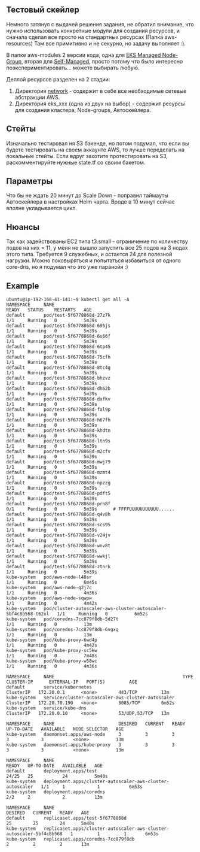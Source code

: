 ## Тестовый скейлер

Немного затянул с выдачей решения задания, не обратил внимание, что нужно использовать конкретные модули для создания ресурсов, 
и сначала сделал все просто на стандартных ресурсах (Папка aws-resources) Там все примитивно и не секурно, но задачу выполняет :).

В папке aws-modules 2 версии кода, одна для [EKS Managed Node-Group](https://github.com/leonix2/TZEKS/tree/aws-modules/eks-managed), вторая для [Self-Managed](https://github.com/leonix2/TZEKS/tree/aws-modules/eks-self-managed), просто потому что было интересно поэкспериментировать... можете выбирать любую.

Деплой ресурсов разделен на 2 стадии:

1. Директория [network](https://github.com/leonix2/TZEKS/tree/aws-modules/network) - содержит в себе все необходимые сетевые абстракции AWS.
2. Директория eks_xxx (одна из двух на выбор) - содержит ресурсы для создания кластера, Node-groups, Автоскейлера.


## Стейты

Изначально тестировал ня S3 бэкенде, но потом подумал, что если вы будете тестировать на своем аккаунте AWS, то лучше переделать 
на локальные стейты. Если вдруг захотите протестировать на S3, раскомментируйте нужные state.tf со своим бакетом.

## Параметры

Что бы не ждать 20 минут до Scale Down - поправил таймауты Автоскейлера в настройках Helm чарта. Вроде в 10 минут сейчас вполне укладывается цикл.

## Нюансы

Так как задействованы EC2 типа t3.small - ограничение по количеству подов на них = 11, у меня не вышло запустить все 25 подов на 3 нодах этого типа. Требуется 9 служебных, и остается 24 для полезной нагрузки. Можно поковыряться и попытаться избавиться от одного core-dns, но я подумал что это уже паранойя :)

## Example

```shell
ubuntu@ip-192-168-41-141:~$ kubectl get all -A
NAMESPACE     NAME                                                             READY   STATUS    RESTARTS   AGE
default       pod/test-5f6778868d-27z7k                                        1/1     Running   0          5m39s
default       pod/test-5f6778868d-695js                                        1/1     Running   0          5m39s
default       pod/test-5f6778868d-6s66f                                        1/1     Running   0          5m39s
default       pod/test-5f6778868d-6tp45                                        1/1     Running   0          5m39s
default       pod/test-5f6778868d-75cfh                                        1/1     Running   0          5m39s
default       pod/test-5f6778868d-8tc4g                                        1/1     Running   0          5m39s
default       pod/test-5f6778868d-bhzvz                                        1/1     Running   0          5m39s
default       pod/test-5f6778868d-dh62b                                        1/1     Running   0          5m39s
default       pod/test-5f6778868d-dxfkv                                        1/1     Running   0          5m39s
default       pod/test-5f6778868d-fxl9p                                        1/1     Running   0          5m39s
default       pod/test-5f6778868d-h67fh                                        1/1     Running   0          5m39s
default       pod/test-5f6778868d-khdtn                                        1/1     Running   0          5m39s
default       pod/test-5f6778868d-ltn9s                                        1/1     Running   0          5m39s
default       pod/test-5f6778868d-m2cfv                                        1/1     Running   0          5m39s
default       pod/test-5f6778868d-mwj79                                        1/1     Running   0          5m39s
default       pod/test-5f6778868d-mzmt4                                        1/1     Running   0          5m39s
default       pod/test-5f6778868d-npzzg                                        1/1     Running   0          5m39s
default       pod/test-5f6778868d-pdft5                                        1/1     Running   0          5m39s
default       pod/test-5f6778868d-prn8f                                        0/1     Pending   0          5m39s      # FFFFUUUUUUUUUUU......
default       pod/test-5f6778868d-q4v8h                                        1/1     Running   0          5m39s
default       pod/test-5f6778868d-scs95                                        1/1     Running   0          5m39s
default       pod/test-5f6778868d-v24jv                                        1/1     Running   0          5m39s
default       pod/test-5f6778868d-wnv8t                                        1/1     Running   0          5m39s
default       pod/test-5f6778868d-wwkjl                                        1/1     Running   0          5m39s
default       pod/test-5f6778868d-ztnrk                                        1/1     Running   0          5m39s
kube-system   pod/aws-node-l48sr                                               1/1     Running   0          6m45s
kube-system   pod/aws-node-q2j7c                                               1/1     Running   0          4m36s
kube-system   pod/aws-node-sqwpw                                               1/1     Running   0          4m42s
kube-system   pod/cluster-autoscaler-aws-cluster-autoscaler-5bf4c8b568-t62xl   1/1     Running   0          6m52s
kube-system   pod/coredns-7cc879f8db-5d27t                                     1/1     Running   0          13m
kube-system   pod/coredns-7cc879f8db-6vgxg                                     1/1     Running   0          13m
kube-system   pod/kube-proxy-6wd4p                                             1/1     Running   0          4m42s
kube-system   pod/kube-proxy-sc5kw                                             1/1     Running   0          7m48s
kube-system   pod/kube-proxy-w58wc                                             1/1     Running   0          4m36s

NAMESPACE     NAME                                                TYPE        CLUSTER-IP      EXTERNAL-IP   PORT(S)         AGE
default       service/kubernetes                                  ClusterIP   172.20.0.1      <none>        443/TCP         13m
kube-system   service/cluster-autoscaler-aws-cluster-autoscaler   ClusterIP   172.20.70.190   <none>        8085/TCP        6m52s
kube-system   service/kube-dns                                    ClusterIP   172.20.0.10     <none>        53/UDP,53/TCP   13m

NAMESPACE     NAME                        DESIRED   CURRENT   READY   UP-TO-DATE   AVAILABLE   NODE SELECTOR   AGE
kube-system   daemonset.apps/aws-node     3         3         3       3            3           <none>          13m
kube-system   daemonset.apps/kube-proxy   3         3         3       3            3           <none>          13m

NAMESPACE     NAME                                                        READY   UP-TO-DATE   AVAILABLE   AGE
default       deployment.apps/test                                        24/25   25           24          5m40s
kube-system   deployment.apps/cluster-autoscaler-aws-cluster-autoscaler   1/1     1            1           6m53s
kube-system   deployment.apps/coredns                                     2/2     2            2           13m

NAMESPACE     NAME                                                                   DESIRED   CURRENT   READY   AGE
default       replicaset.apps/test-5f6778868d                                        25        25        24      5m40s
kube-system   replicaset.apps/cluster-autoscaler-aws-cluster-autoscaler-5bf4c8b568   1         1         1       6m53s
kube-system   replicaset.apps/coredns-7cc879f8db                                     2         2         2       13m

```
